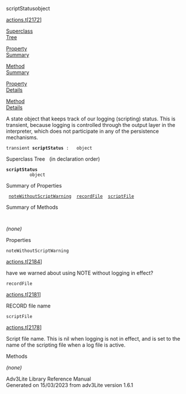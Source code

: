 ---
---
<span class="title">scriptStatus</span><span class="type">object</span>

[actions.t](../file/actions.t.html)\[[2172](../source/actions.t.html#2172)\]

[Superclass  
Tree](#_SuperClassTree_)

[Property  
Summary](#_PropSummary_)

[Method  
Summary](#_MethodSummary_)

[Property  
Details](#_Properties_)

[Method  
Details](#_Methods_)

<div class="fdesc">

A state object that keeps track of our logging (scripting) status. This
is transient, because logging is controlled through the output layer in
the interpreter, which does not participate in any of the persistence
mechanisms.

`transient `**`scriptStatus`**` :   object`

</div>

<span id="_SuperClassTree_"></span>

<div class="mjhd">

<span class="hdln">Superclass Tree</span>   (in declaration order)

</div>

**`scriptStatus`**  
`         object`  
<span id="_PropSummary_"></span>

<div class="mjhd">

<span class="hdln">Summary of Properties</span>  

</div>

` `[`noteWithoutScriptWarning`](#noteWithoutScriptWarning)`  `[`recordFile`](#recordFile)`  `[`scriptFile`](#scriptFile)`  `

<span id="_MethodSummary_"></span>

<div class="mjhd">

<span class="hdln">Summary of Methods</span>  

</div>

` `

*(none)* <span id="_Properties_"></span>

<div class="mjhd">

<span class="hdln">Properties</span>  

</div>

<span id="noteWithoutScriptWarning"></span>

`noteWithoutScriptWarning`

[actions.t](../file/actions.t.html)\[[2184](../source/actions.t.html#2184)\]

<div class="desc">

have we warned about using NOTE without logging in effect?

</div>

<span id="recordFile"></span>

`recordFile`

[actions.t](../file/actions.t.html)\[[2181](../source/actions.t.html#2181)\]

<div class="desc">

RECORD file name

</div>

<span id="scriptFile"></span>

`scriptFile`

[actions.t](../file/actions.t.html)\[[2178](../source/actions.t.html#2178)\]

<div class="desc">

Script file name. This is nil when logging is not in effect, and is set
to the name of the scripting file when a log file is active.

</div>

<span id="_Methods_"></span>

<div class="mjhd">

<span class="hdln">Methods</span>  

</div>

*(none)*

<div class="ftr">

Adv3Lite Library Reference Manual  
Generated on 15/03/2023 from adv3Lite version 1.6.1

</div>
